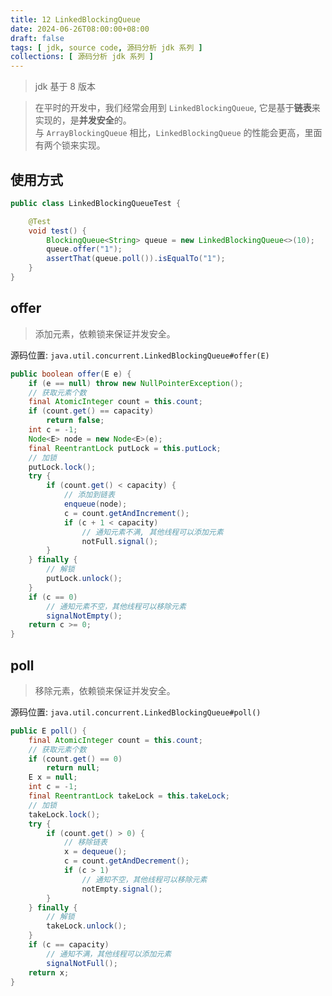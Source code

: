```yaml
---
title: 12 LinkedBlockingQueue
date: 2024-06-26T08:00:00+08:00
draft: false
tags: [ jdk, source code, 源码分析 jdk 系列 ]
collections: [ 源码分析 jdk 系列 ]
---
```


> jdk 基于 8 版本

> 在平时的开发中，我们经常会用到 `LinkedBlockingQueue`, 它是基于**链表**来实现的，是**并发安全**的。<br/>
> 与 `ArrayBlockingQueue` 相比，`LinkedBlockingQueue` 的性能会更高，里面有两个锁来实现。

## 使用方式

```java
public class LinkedBlockingQueueTest {

    @Test
    void test() {
        BlockingQueue<String> queue = new LinkedBlockingQueue<>(10);
        queue.offer("1");
        assertThat(queue.poll()).isEqualTo("1");
    }
}
```

## offer

> 添加元素，依赖锁来保证并发安全。

源码位置: `java.util.concurrent.LinkedBlockingQueue#offer(E)`

```java
public boolean offer(E e) {
    if (e == null) throw new NullPointerException();
    // 获取元素个数
    final AtomicInteger count = this.count;
    if (count.get() == capacity)
        return false;
    int c = -1;
    Node<E> node = new Node<E>(e);
    final ReentrantLock putLock = this.putLock;
    // 加锁
    putLock.lock();
    try {
        if (count.get() < capacity) {
            // 添加到链表
            enqueue(node);
            c = count.getAndIncrement();
            if (c + 1 < capacity)
                // 通知元素不满, 其他线程可以添加元素
                notFull.signal();
        }
    } finally {
        // 解锁
        putLock.unlock();
    }
    if (c == 0)
        // 通知元素不空，其他线程可以移除元素
        signalNotEmpty();
    return c >= 0;
}
```

## poll

> 移除元素，依赖锁来保证并发安全。

源码位置: `java.util.concurrent.LinkedBlockingQueue#poll()`

```java
public E poll() {
    final AtomicInteger count = this.count;
    // 获取元素个数
    if (count.get() == 0)
        return null;
    E x = null;
    int c = -1;
    final ReentrantLock takeLock = this.takeLock;
    // 加锁
    takeLock.lock();
    try {
        if (count.get() > 0) {
            // 移除链表
            x = dequeue();
            c = count.getAndDecrement();
            if (c > 1)
                // 通知不空，其他线程可以移除元素
                notEmpty.signal();
        }
    } finally {
        // 解锁
        takeLock.unlock();
    }
    if (c == capacity)
        // 通知不满，其他线程可以添加元素
        signalNotFull();
    return x;
}
```
